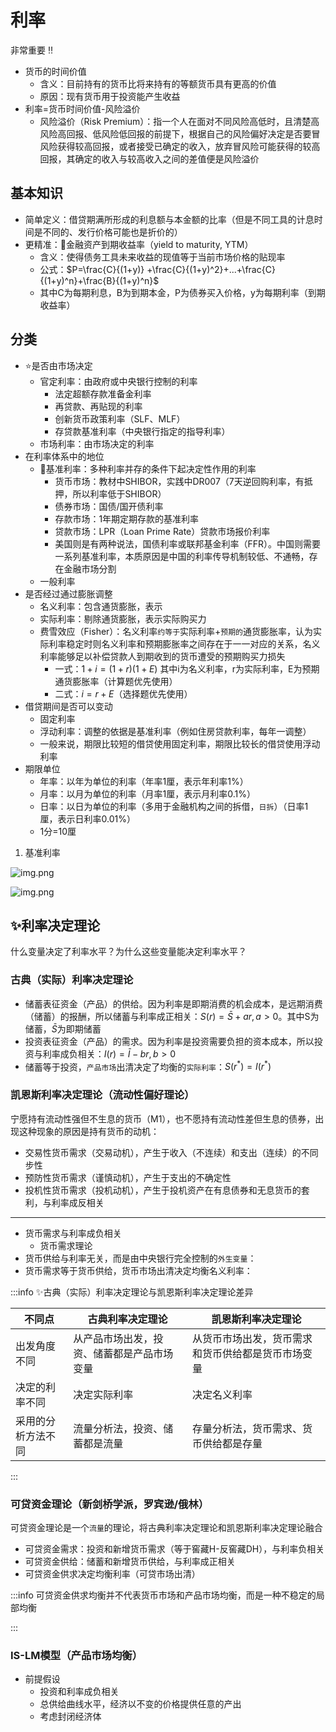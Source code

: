 # 利率

非常重要 ‼️

- 货币的时间价值
  - 含义：目前持有的货币比将来持有的等额货币具有更高的价值
  - 原因：现有货币用于投资能产生收益
- 利率=货币时间价值-风险溢价
  - 风险溢价（Risk Premium）：指一个人在面对不同风险高低时，且清楚高风险高回报、低风险低回报的前提下，根据自己的风险偏好决定是否要冒风险获得较高回报，或者接受已确定的收入，放弃冒风险可能获得的较高回报，其确定的收入与较高收入之间的差值便是风险溢价

## 基本知识

- 简单定义：借贷期满所形成的利息额与本金额的比率（但是不同工具的计息时间是不同的、发行价格可能也是折价的）
- 更精准：🌟金融资产到期收益率（yield to maturity, YTM）
  - 含义：使得债务工具未来收益的现值等于当前市场价格的贴现率
  - 公式：$P=\frac{C}{(1+y)} +\frac{C}{(1+y)^2}+...+\frac{C}{(1+y)^n}+\frac{B}{(1+y)^n}$
  - 其中C为每期利息，B为到期本金，P为债券买入价格，y为每期利率（到期收益率）

## 分类

- ⭐️是否由市场决定
  - 官定利率：由政府或中央银行控制的利率
    - 法定超额存款准备金利率
    - 再贷款、再贴现的利率
    - 创新货币政策利率（SLF、MLF）
    - 存贷款基准利率（中央银行指定的指导利率）
  - 市场利率：由市场决定的利率
- 在利率体系中的地位
  - 🌟基准利率：多种利率并存的条件下起决定性作用的利率
    - 货币市场：教材中SHIBOR，实践中DR007（7天逆回购利率，有抵押，所以利率低于SHIBOR）
    - 债券市场：国债/国开债利率
    - 存款市场：1年期定期存款的基准利率
    - 贷款市场：LPR（Loan Prime Rate）贷款市场报价利率
    - 美国则是有两种说法，国债利率或联邦基金利率（FFR）。中国则需要一系列基准利率，本质原因是中国的利率传导机制较低、不通畅，存在金融市场分割
  - 一般利率
- 是否经过通过膨胀调整
  - 名义利率：包含通货膨胀，表示
  - 实际利率：剔除通货膨胀，表示实际购买力
  - 费雪效应（Fisher）：名义利率`约等于`实际利率+`预期的`通货膨胀率，认为实际利率稳定时则名义利率和预期膨胀率之间存在于一一对应的关系，名义利率能够足以补偿贷款人到期收到的货币遭受的预期购买力损失
    - 一式：$1+i=(1+r)(1+E)$ 其中i为名义利率，r为实际利率，E为预期通货膨胀率（计算题优先使用）
    - 二式：$i=r+E$（选择题优先使用）
- 借贷期间是否可以变动
  - 固定利率
  - 浮动利率：调整的依据是基准利率（例如住房贷款利率，每年一调整）
  - 一般来说，期限比较短的借贷使用固定利率，期限比较长的借贷使用浮动利率
- 期限单位
  - 年率：以年为单位的利率（年率1厘，表示年利率1%）
  - 月率：以月为单位的利率（月率1厘，表示月利率0.1%）
  - 日率：以日为单位的利率（多用于金融机构之间的拆借，`日拆`）（日率1厘，表示日利率0.01%）
  - 1分=10厘

1. 基准利率

![img.png](/imgs/life/finance/431/monetary-finance/chapter-3-1.png)

![img.png](/imgs/life/finance/431/monetary-finance/chapter-3-2.png)

## ✨利率决定理论

什么变量决定了利率水平？为什么这些变量能决定利率水平？

### 古典（实际）利率决定理论

- 储蓄表征资金（产品）的供给。因为利率是即期消费的机会成本，是远期消费（储蓄）的报酬，所以储蓄与利率成正相关：$S(r)=\bar{S}+ar,a>0$。其中S为储蓄，$\bar{S}$为即期储蓄
- 投资表征资金（产品）的需求。因为利率是投资需要负担的资本成本，所以投资与利率成负相关：$I(r)=\bar{I}-br,b>0$
- 储蓄等于投资，`产品市场`出清决定了均衡的`实际利率`：$S(r^{*})=I(r^{*})$

### 凯恩斯利率决定理论（流动性偏好理论）

宁愿持有流动性强但不生息的货币（M1），也不愿持有流动性差但生息的债券，出现这种现象的原因是持有货币的动机：

- 交易性货币需求（交易动机），产生于收入（不连续）和支出（连续）的不同步性
- 预防性货币需求（谨慎动机），产生于支出的不确定性
- 投机性货币需求（投机动机），产生于投机资产在有息债券和无息货币的套利，与利率成反相关

---

- 货币需求与利率成负相关
  - 货币需求理论
- 货币供给与利率无关，而是由中央银行完全控制的`外生变量`：
- 货币需求等于货币供给，货币市场出清决定均衡名义利率：

:::info
✨古典（实际）利率决定理论与凯恩斯利率决定理论差异

| 不同点             | 古典利率决定理论                           | 凯恩斯利率决定理论                                 |
| ------------------ | ------------------------------------------ | -------------------------------------------------- |
| 出发角度不同       | 从产品市场出发，投资、储蓄都是产品市场变量 | 从货币市场出发，货币需求和货币供给都是货币市场变量 |
| 决定的利率不同     | 决定实际利率                               | 决定名义利率                                       |
| 采用的分析方法不同 | 流量分析法，投资、储蓄都是流量             | 存量分析法，货币需求、货币供给都是存量             |

:::

### 可贷资金理论（新剑桥学派，罗宾逊/俄林）

可贷资金理论是一个`流量`的理论，将古典利率决定理论和凯恩斯利率决定理论融合

- 可贷资金需求：投资和新增货币需求（等于窖藏H-反窖藏DH），与利率负相关
- 可贷资金供给：储蓄和新增货币供给，与利率成正相关
- 可贷资金供求决定均衡利率（可贷市场出清）

:::info
可贷资金供求均衡并不代表货币市场和产品市场均衡，而是一种不稳定的局部均衡

:::

### IS-LM模型（产品市场均衡）

- 前提假设
  - 投资和利率成负相关
  - 总供给曲线水平，经济以不变的价格提供任意的产出
  - 考虑封闭经济体

